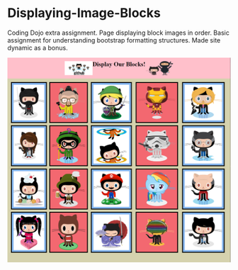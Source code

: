 # Displaying-Image-Blocks
Coding Dojo extra assignment. Page displaying block images in order. Basic assignment for understanding bootstrap formatting structures. Made site dynamic as a bonus.

![Project screen shot](https://github.com/lilipach/Displaying-Image-Blocks/blob/master/project_screenshot_blocks.png)
